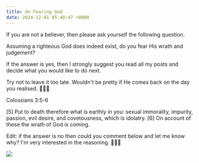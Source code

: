 ```yaml
---
title: On Fearing God
date: 2024-12-01 05:48:47 +0000
---
```


If you are not a believer, then please ask yourself the following question.

Assuming a righteous God does indeed exist, do you fear His wrath and judgement?

If the answer is yes, then I strongly suggest you read all my posts and decide what you would like to do next.

Try not to leave it too late. Wouldn't be pretty if He comes back on the day you realised. 🙏🫶😘

Colossians 3:5-6

[5] Put to death therefore what is earthly in you: sexual immorality, impurity, passion, evil desire, and covetousness, which is idolatry. [6] On account of these the wrath of God is coming.

Edit: if the answer is no then could you comment below and let me know why? I'm very interested in the reasoning. 🤔🥹😘

![](/857ca43798a6afd412b31b54cd04eae7.jpeg)